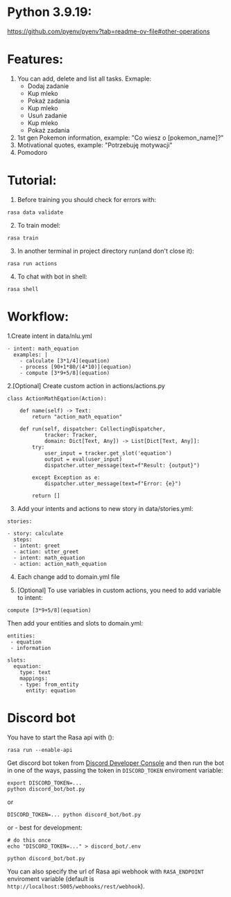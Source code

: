 # Python 3.9.19:
https://github.com/pyenv/pyenv?tab=readme-ov-file#other-operations

# Features:
1. You can add, delete and list all tasks. Exmaple:
   - Dodaj zadanie
   - Kup mleko
   - Pokaż zadania
   - Kup mleko
   - Usuń zadanie
   - Kup mleko
   - Pokaż zadania
2. 1st gen Pokemon information, example: "Co wiesz o [pokemon_name]?"
3. Motivational quotes, example: "Potrzebuję motywacji"
4. Pomodoro

# Tutorial:
1. Before training you should check for errors with:
```
rasa data validate
```
2. To train model:
```
rasa train
```
3. In another terminal in project directory run(and don't close it):
```
rasa run actions
```
4.  To chat with bot in shell:
```
rasa shell
```

# Workflow:

1.Create intent in data/nlu.yml
```
- intent: math_equation
  examples: |
    - calculate [3*1/4](equation)
    - process [90+1*80/(4*10)](equation)
    - compute [3*9+5/8](equation)
```
2.[Optional] Create custom action in actions/actions.py
```
class ActionMathEqation(Action):

    def name(self) -> Text:
        return "action_math_equation"

    def run(self, dispatcher: CollectingDispatcher,
            tracker: Tracker,
            domain: Dict[Text, Any]) -> List[Dict[Text, Any]]:
        try:
            user_input = tracker.get_slot('equation')
            output = eval(user_input)
            dispatcher.utter_message(text=f"Result: {output}")

        except Exception as e:
            dispatcher.utter_message(text=f"Error: {e}")

        return []
```
3. Add your intents and actions to new story in data/stories.yml:
```
stories:

- story: calculate
  steps:
  - intent: greet
  - action: utter_greet
  - intent: math_equation
  - action: action_math_equation
```
4. Each change add to domain.yml file

5. [Optional] To use variables in custom actions, you need to add variable to intent:
```
compute [3*9+5/8](equation)
```
Then add your entities and slots to domain.yml:
```
entities:
 - equation
 - information

slots:
  equation:
    type: text
    mappings:
    - type: from_entity
      entity: equation
```

# Discord bot

You have to start the Rasa api with ():

```console
rasa run --enable-api
```

Get discord bot token from [Discord Developer
Console](https://discord.com/developers/) and then run the bot in one of the
ways, passing the token in `DISCORD_TOKEN` enviroment variable:

```console
export DISCORD_TOKEN=...
python discord_bot/bot.py
```

or

```console
DISCORD_TOKEN=... python discord_bot/bot.py
```

or - best for development:

```console
# do this once
echo "DISCORD_TOKEN=..." > discord_bot/.env

python discord_bot/bot.py
```

You can also specify the url of Rasa api webhook with `RASA_ENDPOINT`
enviroment variable (default is
`http://localhost:5005/webhooks/rest/webhook`).
